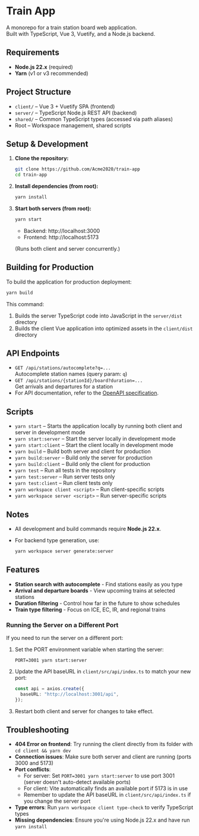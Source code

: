 # Train App

A monorepo for a train station board web application.  
Built with TypeScript, Vue 3, Vuetify, and a Node.js backend.

## Requirements

- **Node.js 22.x** (required)
- **Yarn** (v1 or v3 recommended)

## Project Structure

- `client/` – Vue 3 + Vuetify SPA (frontend)
- `server/` – TypeScript Node.js REST API (backend)
- `shared/` – Common TypeScript types (accessed via path aliases)
- Root – Workspace management, shared scripts

## Setup & Development

1. **Clone the repository:**

   ```sh
   git clone https://github.com/Acme2020/train-app
   cd train-app
   ```

2. **Install dependencies (from root):**

   ```sh
   yarn install
   ```

3. **Start both servers (from root):**

   ```sh
   yarn start
   ```

   - Backend: http://localhost:3000
   - Frontend: http://localhost:5173

   (Runs both client and server concurrently.)

## Building for Production

To build the application for production deployment:

```sh
yarn build
```

This command:

1. Builds the server TypeScript code into JavaScript in the `server/dist` directory
2. Builds the client Vue application into optimized assets in the `client/dist` directory

## API Endpoints

- `GET /api/stations/autocomplete?q=...`  
  Autocomplete station names (query param: `q`)
- `GET /api/stations/{stationId}/board?duration=...`  
  Get arrivals and departures for a station
- For API documentation, refer to the [OpenAPI specification](server/openapi/openapi.yaml).

## Scripts

- `yarn start` – Starts the application locally by running both client and server in development mode
- `yarn start:server` – Start the server locally in development mode
- `yarn start:client` – Start the client locally in development mode
- `yarn build` – Build both server and client for production
- `yarn build:server` – Build only the server for production
- `yarn build:client` – Build only the client for production
- `yarn test` – Run all tests in the repository
- `yarn test:server` – Run server tests only
- `yarn test:client` – Run client tests only
- `yarn workspace client <script>` – Run client-specific scripts
- `yarn workspace server <script>` – Run server-specific scripts

## Notes

- All development and build commands require **Node.js 22.x**.
- For backend type generation, use:

  ```sh
  yarn workspace server generate:server
  ```

## Features

- **Station search with autocomplete** - Find stations easily as you type
- **Arrival and departure boards** - View upcoming trains at selected stations
- **Duration filtering** - Control how far in the future to show schedules
- **Train type filtering** - Focus on ICE, EC, IR, and regional trains

### Running the Server on a Different Port

If you need to run the server on a different port:

1. Set the PORT environment variable when starting the server:

   ```
   PORT=3001 yarn start:server
   ```

2. Update the API baseURL in `client/src/api/index.ts` to match your new port:

   ```typescript
   const api = axios.create({
     baseURL: "http://localhost:3001/api",
   });
   ```

3. Restart both client and server for changes to take effect.

## Troubleshooting

- **404 Error on frontend**: Try running the client directly from its folder with `cd client && yarn dev`
- **Connection issues**: Make sure both server and client are running (ports 3000 and 5173)
- **Port conflicts**:
  - For server: Set `PORT=3001 yarn start:server` to use port 3001 (server doesn't auto-detect available ports)
  - For client: Vite automatically finds an available port if 5173 is in use
  - Remember to update the API baseURL in `client/src/api/index.ts` if you change the server port
- **Type errors**: Run `yarn workspace client type-check` to verify TypeScript types
- **Missing dependencies**: Ensure you're using Node.js 22.x and have run `yarn install`
